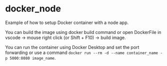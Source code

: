# docker_node

Example of how to setup Docker container with a node app.

You can build the image using docker build command or
open DockerFile in vscode -> mouse right click (or Shift + F10) -> build image.

You can run the container using Docker Desktop and set the port forwarding or
use a command ```docker run --rm -d --name container_name -p 5000:8080 image_name```.